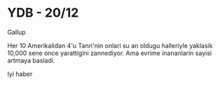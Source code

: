 # YDB - 20/12

Gallup

Her 10 Amerikalidan 4'u Tanri'nin onlari su an oldugu halleriyle yaklasik 10,000 sene once yarattigini zannediyor. Ama evrime inananlarin sayisi artmaya basladi.

Iyi haber
